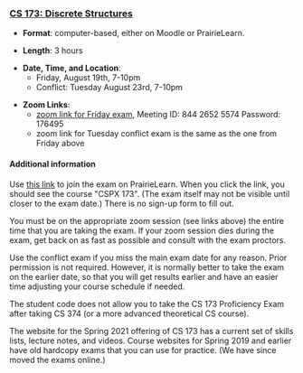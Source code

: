 <!---
Feel free to change this link if there is something more appropriate.
Do not change the anchor name.
-->

### <a name="CS173" class="anchor"></a>[CS 173: Discrete Structures](https://wiki.illinois.edu/wiki/display/cs173/Home)

* **Format**: computer-based, either on Moodle or PrairieLearn.
<!--- -->
* **Length**: 3 hours
<!--- -->
* **Date, Time, and Location**:  
  * Friday, August 19th, 7-10pm 
  * Conflict:  Tuesday August 23rd, 7-10pm 
<!--- -->
* **Zoom Links**: 
   * [zoom link for Friday exam](https://illinois.zoom.us/j/84426525574?pwd=UjNqazZBWGgrTVd1TEpVQlpXOFJMZz09), Meeting ID: 844 2652 5574 Password: 176495
   * zoom link for Tuesday conflict exam is the same as the one from Friday above

<!--- -->

#### Additional information

Use [this link](https://www.prairielearn.org/pl/course_instance/129459) to join the exam on PrairieLearn.   When you click the link, you should see the course "CSPX 173".  (The exam itself may not be visible until closer to the exam date.)   There is no sign-up form to fill out.

You must be on the appropriate zoom session (see links above) the entire time that you are taking the exam.  If your zoom session dies during the exam, get back on as fast as possible and consult with the exam proctors.

Use the conflict exam if you miss the main exam date for any reason.    Prior permission is not required.   However, it is normally better to take the exam on the earlier date, so that you will get results earlier and have an easier time adjusting your course schedule if needed.

The student code does not allow you to take the CS 173 Proficiency Exam after taking CS 374 (or a more advanced theoretical CS course).

The website for the Spring 2021 offering of CS 173 has a current set of skills lists, lecture notes, and videos.     Course websites for Spring 2019 and earlier have old hardcopy exams that you can use for practice.   (We have since moved the exams online.)
